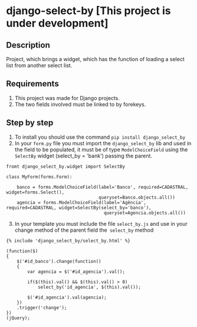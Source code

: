 # django-select-by [This project is under development]

## Description
Project, which brings a widget, which has the function of loading a select list from another select list.

## Requirements
1. This project was made for Django projects.
2. The two fields involved must be linked to by forekeys.

## Step by step
1. To install you should use the command `pip install django_select_by`
2. In your `form.py` file you must import the `django_select_by` lib and used in the field to be populated, it must be of type `ModelChoiceField` using the `SelectBy` widget (select_by = 'bank') passing the parent.
```
fromt django_select_by.widget import SelectBy

class MyForm(forms.Form):
   
    banco = forms.ModelChoiceField(label='Banco', required=CADASTRAL, widget=forms.Select(),
                                   queryset=Banco.objects.all())
    agencia = forms.ModelChoiceField(label='Agência', required=CADASTRAL, widget=SelectBy(select_by='banco'),
                                     queryset=Agencia.objects.all())
```
3. In your template you must include the file `select_by.js` and use in your change method of the parent field the` select_by` method
```
{% include 'django_select_by/select_by.html' %}

(function($)
{
    $('#id_banco').change(function()
    {
        var agencia = $('#id_agencia').val();

        if($(this).val() && $(this).val() > 0)
            select_by('id_agencia', $(this).val());

        $('#id_agencia').val(agencia);
    })
    .trigger('change');
})
(jQuery);
```
